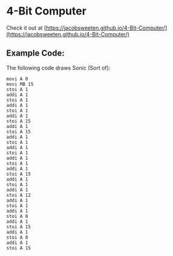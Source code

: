# 4-Bit Computer

Check it out at [https://jacobsweeten.github.io/4-Bit-Computer/](https://jacobsweeten.github.io/4-Bit-Computer/)

## Example Code:
The following code draws Sonic (Sort of):
```
movi A 0
movi MB 15
stoi A 1
addi A 1
stoi A 1
addi A 1
stoi A 1
addi A 1
stoi A 15
addi A 1
stoi A 15
addi A 1
stoi A 1
addi A 1
stoi A 1
addi A 1
stoi A 1
addi A 1
stoi A 15
addi A 1
stoi A 1
addi A 1
stoi A 12
addi A 1
stoi A 1
addi A 1
stoi A 8
addi A 1
stoi A 15
addi A 1
stoi A 8
addi A 1
stoi A 15
```